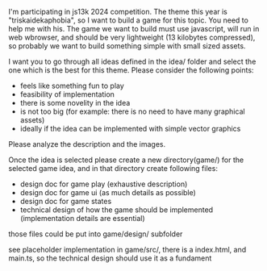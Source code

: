 I'm participating in js13k 2024 competition. The theme this year is "triskaidekaphobia", so I want to build a game for this topic. You need to help me with his. The game we want to build must use javascript, will run in web wbrowser, and should be very lightweight (13 kilobytes compressed), so probably we want to build something simple with small sized assets.

I want you to go through all ideas defined in the idea/ folder and select the one which is the best for this theme. Please consider the following points:
- feels like something fun to play
- feasibility of implementation
- there is some novelity in the idea
- is not too big (for example: there is no need to have many graphical assets)
- ideally if the idea can be implemented with simple vector graphics

Please analyze the description and the images.

Once the idea is selected please create a new directory(game/) for the selected game idea, and in that directory create following files:
- design doc for game play (exhaustive description)
- design doc for game ui (as much details as possible)
- design doc for game states
- technical design of how the game should be implemented (implementation details are essential)

those files could be put into game/design/ subfolder

see placeholder implementation in game/src/, there is a index.html, and main.ts, so the technical design should use it as a fundament